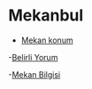 # Mekanbul

- [Mekan konum](https://mekanbul.muratincir.repl.co/api/mekanlar?enlem=37.8&boylam=30.5)
  []([/resimler/konumMekan.PNG](https://github.com/Murattincirr/mekanbul/blob/odev5/resimler/konumMekan.png))
 
 -[Belirli Yorum](https://mekanbul.muratincir.repl.co/api/mekanlar/637a2405906af7317bbf8098/yorumlar/637a240a827768635d098c80)
  [](https://github.com/Murattincirr/mekanbul/blob/odev5/resimler/belirliYorum.png)

 -[Mekan Bilgisi](https://github.com/Murattincirr/mekanbul/blob/odev5/resimler/konumMekan.png)
  [](https://github.com/Murattincirr/mekanbul/blob/odev5/resimler/mekanBilgisi.png)

